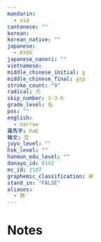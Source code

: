 ```yaml
---
mandarin:
  - xiá
cantonese: ""
korean:
korean_native: ""
japanese:
  - KYOU
japanese_nanori: ""
vietnamese:
middle_chinese_initial: ɣ
middle_chinese_final: ɣɛp
stroke_count: "9"
radical: 犬
skip_number: 1-3-6
grade_level: 名
pos: ""
english:
  - narrow
羅馬字: hab
韓文: 합
joyo_level: ""
hsk_level: ""
hanmun_edu_level: ""
danayo_id: 6142
mc_id: 2187
graphemic_classification: 夹
stand_in: "FALSE"
aliases:
  - 狹
---
```


# Notes
